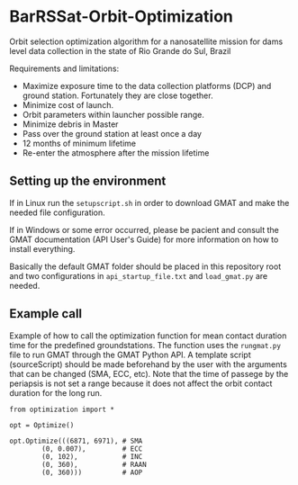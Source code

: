 # BarRSSat-Orbit-Optimization
Orbit selection optimization algorithm for a nanosatellite mission for dams level data collection in the state of Rio Grande do Sul, Brazil

Requirements and limitations:
- Maximize exposure time to the data collection platforms (DCP) and ground station. Fortunately they are close together.
- Minimize cost of launch.
- Orbit parameters within launcher possible range.
- Minimize debris in Master
- Pass over the ground station at least once a day
- 12 months of minimum lifetime
- Re-enter the atmosphere after the mission lifetime

## Setting up the environment

If in Linux run the ```setupscript.sh``` in order to download GMAT and make the needed file configuration. 

If in Windows or some error occurred, please be pacient and consult the GMAT documentation (API User's Guide) for more information on how to install everything.

Basically the default GMAT folder should be placed in this repository root and two configurations in ```api_startup_file.txt``` and ```load_gmat.py``` are needed.

## Example call

Example of how to call the optimization function for mean contact duration time for the predefined groundstations. The function uses the ```rungmat.py``` file to run GMAT through the GMAT Python API. A template script (sourceScript) should be made beforehand by the user with the arguments that can be changed (SMA, ECC, etc). Note that the time of passege by the periapsis is not set a range because it does not affect the orbit contact duration for the long run.  

```
from optimization import *

opt = Optimize()

opt.Optimize(((6871, 6971), # SMA
        (0, 0.007),         # ECC 
        (0, 102),           # INC
        (0, 360),           # RAAN
        (0, 360)))          # AOP
```